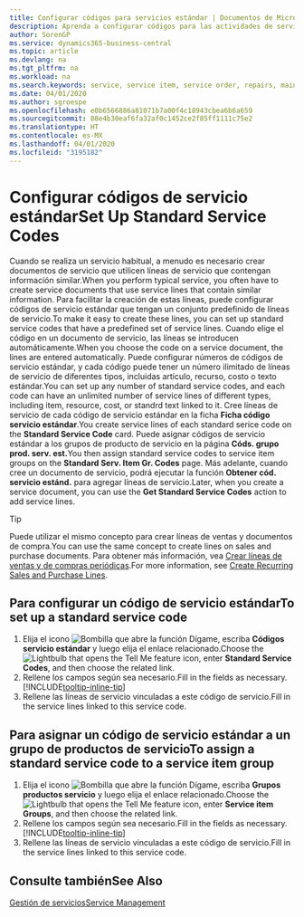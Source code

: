 ```yaml
---
title: Configurar códigos para servicios estándar | Documentos de Microsoft
description: Aprenda a configurar códigos para las actividades de servicio que realiza a menudo.
author: SorenGP
ms.service: dynamics365-business-central
ms.topic: article
ms.devlang: na
ms.tgt_pltfrm: na
ms.workload: na
ms.search.keywords: service, service item, service order, repairs, maintenance
ms.date: 04/01/2020
ms.author: sgroespe
ms.openlocfilehash: e0b6566886a81071b7a00f4c18943cbea6b6a659
ms.sourcegitcommit: 88e4b30eaf6fa32af0c1452ce2f85ff1111c75e2
ms.translationtype: HT
ms.contentlocale: es-MX
ms.lasthandoff: 04/01/2020
ms.locfileid: "3195182"
---
```

# <a name="set-up-standard-service-codes"></a><span data-ttu-id="9bbba-103">Configurar códigos de servicio estándar</span><span class="sxs-lookup"><span data-stu-id="9bbba-103">Set Up Standard Service Codes</span></span>
<span data-ttu-id="9bbba-104">Cuando se realiza un servicio habitual, a menudo es necesario crear documentos de servicio que utilicen líneas de servicio que contengan información similar.</span><span class="sxs-lookup"><span data-stu-id="9bbba-104">When you perform typical service, you often have to create service documents that use service lines that contain similar information.</span></span> <span data-ttu-id="9bbba-105">Para facilitar la creación de estas líneas, puede configurar códigos de servicio estándar que tengan un conjunto predefinido de líneas de servicio.</span><span class="sxs-lookup"><span data-stu-id="9bbba-105">To make it easy to create these lines, you can set up standard service codes that have a predefined set of service lines.</span></span> <span data-ttu-id="9bbba-106">Cuando elige el código en un documento de servicio, las líneas se introducen automáticamente.</span><span class="sxs-lookup"><span data-stu-id="9bbba-106">When you choose the code on a service document, the lines are entered automatically.</span></span> <span data-ttu-id="9bbba-107">Puede configurar números de códigos de servicio estándar, y cada código puede tener un número ilimitado de líneas de servicio de diferentes tipos, incluidas artículo, recurso, costo o texto estándar.</span><span class="sxs-lookup"><span data-stu-id="9bbba-107">You can set up any number of standard service codes, and each code can have an unlimited number of service lines of different types, including item, resource, cost, or standrd text linked to it.</span></span> <span data-ttu-id="9bbba-108">Cree líneas de servicio de cada código de servicio estándar en la ficha **Ficha código servicio estándar**.</span><span class="sxs-lookup"><span data-stu-id="9bbba-108">You create service lines of each standard serice code on the **Standard Service Code** card.</span></span> <span data-ttu-id="9bbba-109">Puede asignar códigos de servicio estándar a los grupos de producto de servicio en la página **Códs. grupo prod. serv. est.**</span><span class="sxs-lookup"><span data-stu-id="9bbba-109">You then assign standard service codes to service item groups on the **Standard Serv. Item Gr. Codes** page.</span></span> <span data-ttu-id="9bbba-110">Más adelante, cuando cree un documento de servicio, podrá ejecutar la función **Obtener cód. servicio estánd.** para agregar líneas de servicio.</span><span class="sxs-lookup"><span data-stu-id="9bbba-110">Later, when you create a service document, you can use the **Get Standard Service Codes** action to add service lines.</span></span>  
  
> [!Tip]
>  <span data-ttu-id="9bbba-111">Puede utilizar el mismo concepto para crear líneas de ventas y documentos de compra.</span><span class="sxs-lookup"><span data-stu-id="9bbba-111">You can use the same concept to create lines on sales and purchase documents.</span></span> <span data-ttu-id="9bbba-112">Para obtener más información, vea [Crear líneas de ventas y de compras periódicas](sales-how-work-standard-lines.md).</span><span class="sxs-lookup"><span data-stu-id="9bbba-112">For more information, see [Create Recurring Sales and Purchase Lines](sales-how-work-standard-lines.md).</span></span>    
  
## <a name="to-set-up-a-standard-service-code"></a><span data-ttu-id="9bbba-113">Para configurar un código de servicio estándar</span><span class="sxs-lookup"><span data-stu-id="9bbba-113">To set up a standard service code</span></span>    
1. <span data-ttu-id="9bbba-114">Elija el icono ![Bombilla que abre la función Dígame](media/ui-search/search_small.png "Dígame qué desea hacer"), escriba **Códigos servicio estándar** y luego elija el enlace relacionado.</span><span class="sxs-lookup"><span data-stu-id="9bbba-114">Choose the ![Lightbulb that opens the Tell Me feature](media/ui-search/search_small.png "Tell me what you want to do") icon, enter **Standard Service Codes**, and then choose the related link.</span></span>  
2. <span data-ttu-id="9bbba-115">Rellene los campos según sea necesario.</span><span class="sxs-lookup"><span data-stu-id="9bbba-115">Fill in the fields as necessary.</span></span> [!INCLUDE[tooltip-inline-tip](includes/tooltip-inline-tip_md.md)]  
4. <span data-ttu-id="9bbba-116">Rellene las líneas de servicio vinculadas a este código de servicio.</span><span class="sxs-lookup"><span data-stu-id="9bbba-116">Fill in the service lines linked to this service code.</span></span>  

## <a name="to-assign-a-standard-service-code-to-a-service-item-group"></a><span data-ttu-id="9bbba-117">Para asignar un código de servicio estándar a un grupo de productos de servicio</span><span class="sxs-lookup"><span data-stu-id="9bbba-117">To assign a standard service code to a service item group</span></span>
1. <span data-ttu-id="9bbba-118">Elija el icono ![Bombilla que abre la función Dígame](media/ui-search/search_small.png "Dígame qué desea hacer"), escriba **Grupos productos servicio** y luego elija el enlace relacionado.</span><span class="sxs-lookup"><span data-stu-id="9bbba-118">Choose the ![Lightbulb that opens the Tell Me feature](media/ui-search/search_small.png "Tell me what you want to do") icon, enter **Service item Groups**, and then choose the related link.</span></span>  
2. <span data-ttu-id="9bbba-119">Rellene los campos según sea necesario.</span><span class="sxs-lookup"><span data-stu-id="9bbba-119">Fill in the fields as necessary.</span></span> [!INCLUDE[tooltip-inline-tip](includes/tooltip-inline-tip_md.md)]
3. <span data-ttu-id="9bbba-120">Rellene las líneas de servicio vinculadas a este código de servicio.</span><span class="sxs-lookup"><span data-stu-id="9bbba-120">Fill in the service lines linked to this service code.</span></span>  

## <a name="see-also"></a><span data-ttu-id="9bbba-121">Consulte también</span><span class="sxs-lookup"><span data-stu-id="9bbba-121">See Also</span></span>
[<span data-ttu-id="9bbba-122">Gestión de servicios</span><span class="sxs-lookup"><span data-stu-id="9bbba-122">Service Management</span></span>](service-service.md)